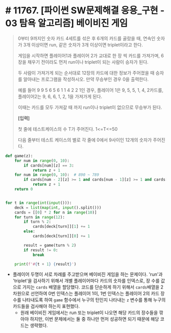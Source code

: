 # # 11767. [파이썬 SW문제해결 응용_구현 - 03 탐욕 알고리즘] 베이비진 게임

> 0부터 9까지인 숫자 카드 4세트를 섞은 후 6개의 카드를 골랐을 때, 연속인 숫자가 3개 이상이면 run, 같은 숫자가 3개 이상이면 triplet이라고 한다.
>
> 게임을 시작하면 플레이어1과 플레이어 2가 교대로 한 장 씩 카드를 가져가며, 6장을 채우기 전이라도 먼저 run이나 triplet이 되는 사람이 승자가 된다.
>
> 두 사람이 가져가게 되는 순서대로 12장의 카드에 대한 정보가 주어졌을 때 승자를 알아내는 프로그램을 작성하시오. 만약 무승부인 경우 0을 출력한다.
>
> 예를 들어 9 9 5 6 5 6 1 1 4 2 2 1인 경우, 플레이어 1은 9, 5, 5, 1, 4, 2카드를, 플레이어2는 9, 6, 6, 1, 2, 1을 가져가게 된다.
>
> 이때는 카드를 모두 가져갈 때 까지 run이나 triplet이 없으므로 무승부가 된다.
>
> 
> **[입력]**
>
> 첫 줄에 테스트케이스의 수 T가 주어진다. 1<=T<=50
>
> 다음 줄부터 테스트 케이스의 별로 각 줄에 0에서 9사이인 12개의 숫자가 주어진다.

```python
def game(z):
    for num in range(0, 10):
        if cards[num][z] == 3:
            return z + 1
    for num in range(0, 10):  # 890 ~ 789
        if cards[num - 2][z] >= 1 and cards[num - 1][z] >= 1 and cards[num][z] >= 1:
            return z + 1
    return 0


for t in range(int(input())):
    deck = list(map(int, input().split()))
    cards = [[0] * 2 for n in range(10)]
    for turn in range(12):
        if turn % 2:
            cards[deck[turn]][1] += 1
        else:
            cards[deck[turn]][0] += 1

        result = game(turn % 2)
        if result != 0:
            break

    print(f'#{t + 1} {result}')
```

- 플레이어 두명이 서로 차례를 주고받으며 베이비진 게임을 하는 문제이다. 'run'과 'triplet'을 검사하기 위해서 개별 플레이어마다 카드의 숫자를 인덱스로, 장 수를 값으로 가지는 `cards` 배열을 할당했다. 코드를 단순하게 하기 위해서  `cards`배열을 2차원으로 선언하여 0번 인덱스는 플레이어 1이, 1번 인덱스는 플레이어 2의 카드 장수를 나타내도록 하여 `game` 함수에서 누구의 턴인지 나타내는 `z` 변수를 통해 누구의 카드들을 검사해야 하는지 표현했다.
  - 원래 베이비진 게임에서는 run 또는 triplet이 나오면 해당 카드의 장수들을 깎아야 하지만, 이번 문제에서는 둘 중 하나만 먼저 성공하면 되기 때문에 해당 코드는 생략했다.